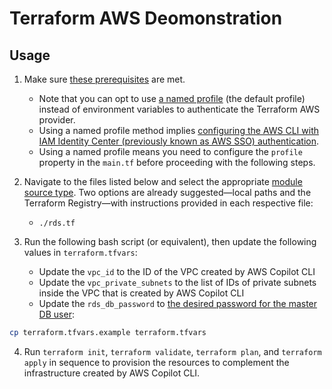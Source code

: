 # Terraform AWS Deomonstration

## Usage

1. Make sure [these prerequisites](https://developer.hashicorp.com/terraform/tutorials/aws-get-started/aws-build#prerequisites) are met.

   - Note that you can opt to use [a named profile](https://registry.terraform.io/providers/hashicorp/aws/latest/docs#using-an-external-credentials-process) (the default profile) instead of environment variables to authenticate the Terraform AWS provider.
   - Using a named profile method implies [configuring the AWS CLI with IAM Identity Center (previously known as AWS SSO) authentication](https://docs.aws.amazon.com/cli/latest/userguide/cli-configure-sso.html).
   - Using a named profile means you need to configure the `profile` property in the `main.tf` before proceeding with the following steps.

2. Navigate to the files listed below and select the appropriate [module source type](https://developer.hashicorp.com/terraform/language/modules/sources). Two options are already suggested—local paths and the Terraform Registry—with instructions provided in each respective file:

   - `./rds.tf`

3. Run the following bash script (or equivalent), then update the following values in `terraform.tfvars`:

   - Update the `vpc_id` to the ID of the VPC created by AWS Copilot CLI
   - Update the `vpc_private_subnets` to the list of IDs of private subnets inside the VPC that is created by AWS Copilot CLI
   - Update the `rds_db_password` to [the desired password for the master DB user](https://github.com/terraform-aws-modules/terraform-aws-rds?tab=readme-ov-file#input_password):

```bash
cp terraform.tfvars.example terraform.tfvars
```

4. Run `terraform init`, `terraform validate`, `terraform plan`, and `terraform apply` in sequence to provision the resources to complement the infrastructure created by AWS Copilot CLI.
